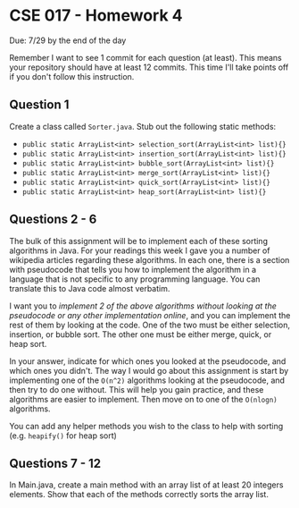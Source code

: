 # CSE 017 - Homework 4

Due: 7/29 by the end of the day

Remember I want to see 1 commit for each question (at least). This means your repository should have at least 12 commits. This time I'll take points off if you don't follow this instruction.

## Question 1

Create a class called `Sorter.java`. Stub out the following static methods:

- `public static ArrayList<int> selection_sort(ArrayList<int> list){}`
- `public static ArrayList<int> insertion_sort(ArrayList<int> list){}`
- `public static ArrayList<int> bubble_sort(ArrayList<int> list){}`
- `public static ArrayList<int> merge_sort(ArrayList<int> list){}`
- `public static ArrayList<int> quick_sort(ArrayList<int> list){}`
- `public static ArrayList<int> heap_sort(ArrayList<int> list){}`

## Questions 2 - 6

The bulk of this assignment will be to implement each of these sorting algorithms in Java. For your readings this week I gave you a number of wikipedia articles regarding these algorithms. In each one, there is a section with pseudocode that tells you how to implement the algorithm in a language that is not specific to any programming language. You can translate this to Java code almost verbatim. 

I want you to *implement 2 of the above algorithms without looking at the pseudocode or any other implementation online*, and you can implement the rest of them by looking at the code. One of the two must be either selection, insertion, or bubble sort. The other one must be either merge, quick, or heap sort. 

In your answer, indicate for which ones you looked at the pseudocode, and which ones you didn't. The way I would go about this assignment is start by implementing one of the `O(n^2)` algorithms looking at the pseudocode, and then try to do one without. This will help you gain practice, and these algorithms are easier to implement. Then move on to one of the `O(nlogn)` algorithms.

You can add any helper methods you wish to the class to help with sorting (e.g. `heapify()` for heap sort)

## Questions 7 - 12

In Main.java, create a main method with an array list of at least 20 integers elements. Show that each of the methods correctly sorts the array list.
